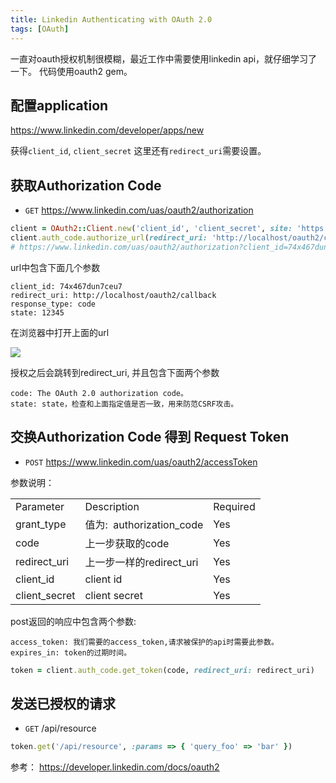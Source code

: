 ```yaml
---
title: Linkedin Authenticating with OAuth 2.0
tags: [OAuth]
---
```


<p class="lead">
一直对oauth授权机制很模糊，最近工作中需要使用linkedin api，就仔细学习了一下。
代码使用oauth2 gem。
</p>
<https://github.com/intridea/oauth2>

## 配置application

<https://www.linkedin.com/developer/apps/new>

获得`client_id`, `client_secret`
这里还有`redirect_uri`需要设置。

## 获取Authorization Code

- `GET` https://www.linkedin.com/uas/oauth2/authorization

```ruby
client = OAuth2::Client.new('client_id', 'client_secret', site: 'https://example.org')
client.auth_code.authorize_url(redirect_uri: 'http://localhost/oauth2/callback')
# https://www.linkedin.com/uas/oauth2/authorization?client_id=74x467dun7ceu7&redirect_uri=http%3A%2F%2Flocalhost%2Foauth2%2Fcallback&response_type=code&state=12345
```


url中包含下面几个参数

```
client_id: 74x467dun7ceu7
redirect_uri: http://localhost/oauth2/callback
response_type: code
state: 12345
```

在浏览器中打开上面的url

![](https://content.linkedin.com/content/dam/developer/global/en_US/site/img/authorization_dialog.jpg)

授权之后会跳转到redirect_uri, 并且包含下面两个参数

```
code: The OAuth 2.0 authorization code。
state: state，检查和上面指定值是否一致，用来防范CSRF攻击。
```

## 交换Authorization Code 得到 Request Token


- `POST` https://www.linkedin.com/uas/oauth2/accessToken

参数说明：

<table>
<tbody>
<tr>
<td>Parameter</td><td>Description</td><td>Required</td></tr>
<tr>
<td>grant_type</td><td>值为:&nbsp; authorization_code<br></td><td>Yes</td></tr>
<tr>
<td>code</td><td>上一步获取的code<br></td><td>Yes</td></tr>
<tr>
<td>redirect_uri</td><td>上一步一样的redirect_uri<br></td><td>Yes</td></tr>
<tr>
<td>client_id</td><td>client id</td><td>Yes</td></tr>
<tr>
<td>client_secret</td><td>client secret</td><td>Yes</td></tr></tbody></table>

post返回的响应中包含两个参数:

```
access_token: 我们需要的access_token,请求被保护的api时需要此参数。
expires_in: token的过期时间。
```

```ruby
token = client.auth_code.get_token(code, redirect_uri: redirect_uri)
```

## 发送已授权的请求

* `GET` /api/resource

```ruby
token.get('/api/resource', :params => { 'query_foo' => 'bar' })
```

参考：
<https://developer.linkedin.com/docs/oauth2>
